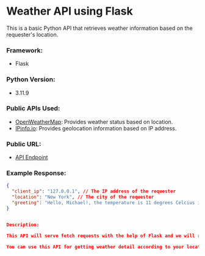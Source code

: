 # Weather API using Flask

This is a basic Python API that retrieves weather information based on the requester's location.

### Framework:
- Flask

### Python Version:
- 3.11.9

### Public APIs Used:
- [OpenWeatherMap](https://openweathermap.org): Provides weather status based on location.
- [IPinfo.io](https://ipinfo.io): Provides geolocation information based on IP address.

### Public URL:
- [API Endpoint](https://mikesoft007.pythonanywhere.com/api/hello/?visitor_name=MIchael)

### Example Response:
```json
{
  "client_ip": "127.0.0.1", // The IP address of the requester
  "location": "New York", // The city of the requester
  "greeting": "Hello, Michael!, the temperature is 11 degrees Celcius in New York"
}


Description:

This API will serve fetch requests with the help of Flask and we will receive weather data at OpenWeatherMap, based on the city which is derived from given IP address by usign IPinfo. io. It then sends back a JSON object with their IP, city location and an introduced statement followd by the temp in that part of ith world

You can use this API for getting weather detail according to your location.
